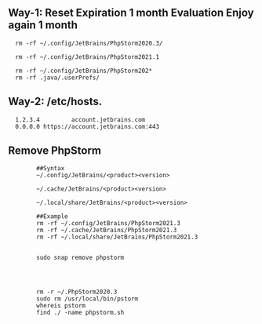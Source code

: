 
## Way-1: Reset Expiration 1 month  Evaluation Enjoy again 1 month 

      rm -rf ~/.config/JetBrains/PhpStorm2020.3/
      
      rm -rf ~/.config/JetBrains/PhpStorm2021.1
      
      rm -rf ~/.config/JetBrains/PhpStorm202*
      rm -rf .java/.userPrefs/
      
## Way-2: /etc/hosts.

      1.2.3.4         account.jetbrains.com
      0.0.0.0 https://account.jetbrains.com:443
      
      
## Remove PhpStorm

            ##Syntax
            ~/.config/JetBrains/<product><version>

            ~/.cache/JetBrains/<product><version>

            ~/.local/share/JetBrains/<product><version>

            ##Example
            rm -rf ~/.config/JetBrains/PhpStorm2021.3
            rm -rf ~/.cache/JetBrains/PhpStorm2021.3
            rm -rf ~/.local/share/JetBrains/PhpStorm2021.3


            sudo snap remove phpstorm




            rm -r ~/.PhpStorm2020.3
            sudo rm /usr/local/bin/pstorm
            whereis pstorm
            find ./ -name phpstorm.sh




